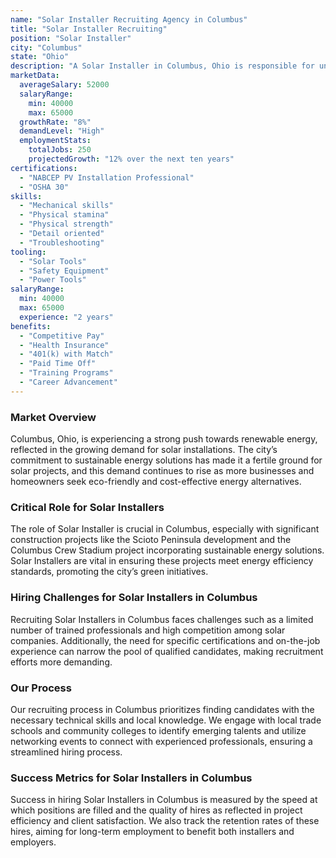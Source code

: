 ```yaml
---
name: "Solar Installer Recruiting Agency in Columbus"
title: "Solar Installer Recruiting"
position: "Solar Installer"
city: "Columbus"
state: "Ohio"
description: "A Solar Installer in Columbus, Ohio is responsible for understanding and applying plans for installing solar panels, which includes measuring, cutting, assembling, and bolting structural framing and solar modules."
marketData:
  averageSalary: 52000
  salaryRange:
    min: 40000
    max: 65000
  growthRate: "8%"
  demandLevel: "High"
  employmentStats:
    totalJobs: 250
    projectedGrowth: "12% over the next ten years"
certifications:
  - "NABCEP PV Installation Professional"
  - "OSHA 30"
skills:
  - "Mechanical skills"
  - "Physical stamina"
  - "Physical strength"
  - "Detail oriented"
  - "Troubleshooting"
tooling:
  - "Solar Tools"
  - "Safety Equipment"
  - "Power Tools"
salaryRange:
  min: 40000
  max: 65000
  experience: "2 years"
benefits:
  - "Competitive Pay"
  - "Health Insurance"
  - "401(k) with Match"
  - "Paid Time Off"
  - "Training Programs"
  - "Career Advancement"
---
```


### Market Overview
Columbus, Ohio, is experiencing a strong push towards renewable energy, reflected in the growing demand for solar installations. The city’s commitment to sustainable energy solutions has made it a fertile ground for solar projects, and this demand continues to rise as more businesses and homeowners seek eco-friendly and cost-effective energy alternatives.

### Critical Role for Solar Installers
The role of Solar Installer is crucial in Columbus, especially with significant construction projects like the Scioto Peninsula development and the Columbus Crew Stadium project incorporating sustainable energy solutions. Solar Installers are vital in ensuring these projects meet energy efficiency standards, promoting the city’s green initiatives.

### Hiring Challenges for Solar Installers in Columbus
Recruiting Solar Installers in Columbus faces challenges such as a limited number of trained professionals and high competition among solar companies. Additionally, the need for specific certifications and on-the-job experience can narrow the pool of qualified candidates, making recruitment efforts more demanding.

### Our Process
Our recruiting process in Columbus prioritizes finding candidates with the necessary technical skills and local knowledge. We engage with local trade schools and community colleges to identify emerging talents and utilize networking events to connect with experienced professionals, ensuring a streamlined hiring process.

### Success Metrics for Solar Installers in Columbus
Success in hiring Solar Installers in Columbus is measured by the speed at which positions are filled and the quality of hires as reflected in project efficiency and client satisfaction. We also track the retention rates of these hires, aiming for long-term employment to benefit both installers and employers.